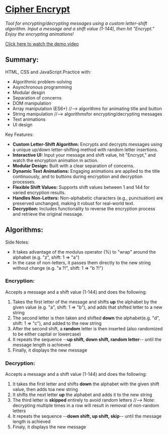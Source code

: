 # [Cipher Encrypt](https://github.com/natep1123/Cipher-Encrypt)

_Tool for encrypting/decrypting messages using a custom letter-shift algorithm. Input a message and a shift value (1-144), then hit "Encrypt." Enjoy the encrypting animations!_

[Click here to watch the demo video](https://drive.google.com/file/d/1ufQQWFktzuHCu78mM49wB1hEYVBSkeKw/view?usp=sharing)

## Summary:

HTML, CSS and JavaScript Practice with:

- Algorithmic problem-solving
- Asynchronous programming
- Modular desgin
- Separation of concerns
- DOM manipulation
- Array manipulation (ES6+) //--> algorithms for animating title and button
- String manipulation //--> algorithmsfor encrypting/decrypting messages
- Text animations
- UI design

Key Features:

- **Custom Letter-Shift Algorithm:** Encrypts and decrypts messages using a unique up/down letter-shifting method with random letter insertions.
- **Interactive UI:** Input your message and shift value, hit "Encrypt," and watch the encryption animation in action.
- **Modular Design:** Built with a clear separation of concerns.
- **Dynamic Text Animations:** Engaging animations are applied to the title continuously, and to buttons during encryption and decryption processes.
- **Flexible Shift Values:** Supports shift values between 1 and 144 for varied encryption results.
- **Handles Non-Letters:** Non-alphabetic characters (e.g., punctuation) are preserved unchanged, making it robust for real-world text.
- **Decryption:** Includes functionality to reverse the encryption process and retrieve the original message.

## Algorithms:

Side Notes:

- It takes advantage of the modulus operator (%) to "wrap" around the alphabet (e.g. "z", shift: 1 => "a")
- In the case of non-letters, it passes them directly to the new string without change (e.g. "a ?!", shift: 1 => "b ?!")

### Encryption:

Accepts a message and a shift value (1-144) and does the following:

1. Takes the first letter of the message and shifts **up** the alphabet by the given value (e.g. "a", shift: 1 => "b"), and adds that shifted letter to a new string
2. The second letter is then taken and shifted **down** the alphabet(e.g. "d", shift: 1 => "c"), and added to the new string
3. After the second shift, a **random** letter is then inserted (also randomized to be either capital or lowercase)
4. It repeats the sequence --**up shift, down shift, random letter**-- until the message length is achieved
5. Finally, it displays the new message

### Decryption:

Accepts a message and a shift value (1-144) and does the following:

1. It takes the first letter and shifts **down** the alphabet with the given shift value, then adds toa new string
2. It shifts the next letter **up** the alphabet and adds it to the new string
3. The third letter is **skipped** entirely to avoid random letters //--> Note: decrypting multiple times in a row will result in removal of non-random letters
4. It repeats the sequence --**down shift, up shift, skip**-- until the message length is achieved
5. Finaly, it displays the new message
